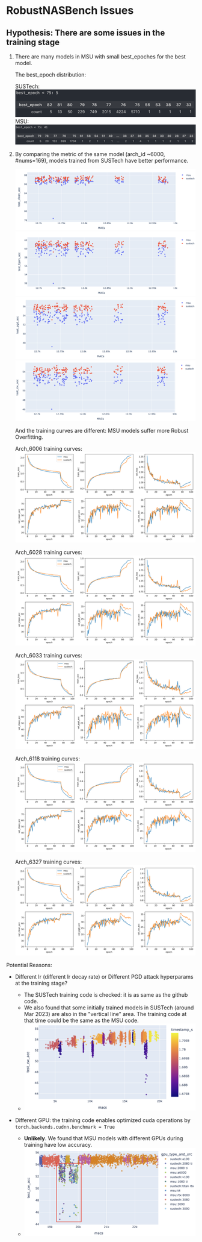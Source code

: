 # RobustNASBench Issues

## Hypothesis: There are some issues in the training stage

1. There are many models in MSU with small best_epoches for the best model.

    The best_epoch distribution:

    SUSTech:
    ![](./fig/best_epoch_sustech.png)
    MSU:
    ![](./fig/best_epoch_msu.png)

2. By comparing the metric of the same model (arch_id ~6000, #nums=169), models trained from SUSTech have better performance. 

    ![](./fig/dup_test_acc.png)
    ![](./fig/dup_test_fgsm.png)
    ![](./fig/dup_test_pgd.png)
    ![](./fig/dup_test_cw.png)

    And the training curves are different: MSU models suffer more Robust Overfitting.

    Arch_6006 training curves:
    ![](./fig/dup_Arch6006_training_curves.png)

    Arch_6028 training curves:
    ![](./fig/dup_Arch6028_training_curves.png)

    Arch_6033 training curves:
    ![](./fig/dup_Arch6033_training_curves.png)                     

    Arch_6118 training curves:
    ![](./fig/dup_Arch6118_training_curves.png)

    Arch_6327 training curves:
    ![](./fig/dup_Arch6327_training_curves.png)



Potential Reasons: 

- Different lr (different lr decay rate) or Different PGD attack hyperparams at the training stage?
  - The SUSTech training code is checked: it is as same as the github code.
  - We also found that some initially trained models in SUSTech (around Mar 2023) are also in the "vertical line" area. The training code at that time could be the same as the MSU code.
  - ![](./fig/local_train_issue.png)

- Different GPU: the training code enables optimized cuda operations by `torch.backends.cudnn.benchmark = True`
  - **Unlikely**. We found that MSU models with different GPUs during training have low accuracy.
  - ![](./fig/msu_gpu_issue.png)
  
